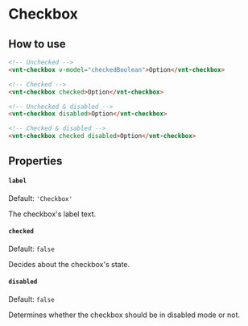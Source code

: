 # Checkbox

## How to use
```html
<!-- Unchecked -->
<vnt-checkbox v-model="checkedBoolean">Option</vnt-checkbox>

<!-- Checked -->
<vnt-checkbox checked>Option</vnt-checkbox>

<!-- Unchecked & disabled -->
<vnt-checkbox disabled>Option</vnt-checkbox>

<!-- Checked & disabled -->
<vnt-checkbox checked disabled>Option</vnt-checkbox>
```

## Properties
#### `label`
Default: `'Checkbox'`

The checkbox's label text.

#### `checked`
Default: `false`

Decides about the checkbox's state.

#### `disabled`
Default: `false`

Determines whether the checkbox should be in disabled mode or not.
